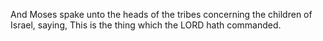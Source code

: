 And Moses spake unto the heads of the tribes concerning the children of Israel, saying, This is the thing which the LORD hath commanded.
